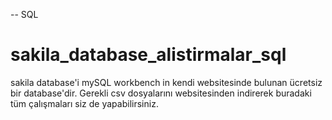 -- SQL

# sakila_database_alistirmalar_sql
sakila database'i mySQL workbench in kendi websitesinde bulunan ücretsiz bir database'dir. Gerekli csv dosyalarını websitesinden indirerek buradaki tüm çalışmaları siz de yapabilirsiniz.